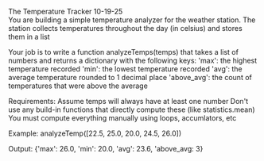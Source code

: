 The Temperature Tracker    10-19-25      
You are building a simple temperature analyzer for the weather station. The station collects temperatures throughout the day (in celsius) and stores them in a list

Your job is to write a function analyzeTemps(temps) that takes a list of numbers and returns a dictionary with the following keys:
'max': the highest temperature recorded
'min': the lowest temperature recorded
'avg': the average temperature rounded to 1 decimal place
'above_avg': the count of temperatures that were above the average

Requirements:
Assume temps will always have at least one number
Don't use any build-in functions that directly compute these (like statistics.mean)
You must compute everything manually using loops, accumlators, etc

Example:
analyzeTemp([22.5, 25.0, 20.0, 24.5, 26.0])

Output:
{'max': 26.0, 'min': 20.0, 'avg': 23.6, 'above_avg: 3}